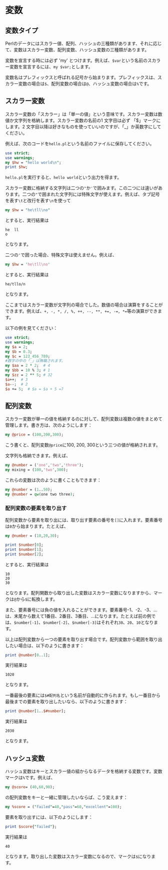 # 変数

## 変数タイプ

Perlのデータにはスカラー値、配列、ハッシュの三種類があります、それに応じて、変数はスカラー変数、配列変数、ハッシュ変数の三種類があります。

変数を宣言する時には必ず 'my' とつけます。例えば、`$var`という名前のスカラー変数を宣言するには、`my $var;`とします。

変数名はプレフィックスと呼ばれる記号から始まります。プレフィックスは、スカラー変数の場合は`$`、配列変数の場合は`@`、ハッシュ変数の場合は`%`です。

## スカラー変数

スカラー変数の「スカラー」は「単一の値」という意味です。スカラー変数は数値か文字列を格納します。スカラー変数の名前の1 文字目は必ず 「$」マークにします。2 文字目以降は好きなものを使っていいのですが、「_」か英数字にしてください。

例えば、次のコードを`hello.pl`という名前のファイルに保存してください。

``` Perl
use strict;
use warnings;
my $hw = "hello world\n";
print $hw;
```

`hello.pl`を実行すると、`hello world`という出力を得ます。

スカラー変数に格納する文字列は二つの`"`か`'`で囲みます。この二つには違いがあります。二つの`"`で囲まれた文字列には特殊文字が使えます。例えば、タブ記号を表す`\t`と改行を表す`\n`を使って

``` Perl
my $hw = "he\tll\no"
```

とすると、実行結果は

```
he  ll
o
```

となります。

二つの`'`で囲った場合、特殊文字は使えません。例えば、

``` Perl
my $hw = 'he\tll\no'
```

とすると、実行結果は

```
he/tllo/n
```

となります。

ここまではスカラー変数が文字列の場合でした。数値の場合は演算をすることができます。例えば、`+, -, *, /, %, ++, --, **, +=, -=, *=`等の演算ができます。

以下の例を見てください：

``` Perl
use strict;
use warnings;
my $a = 2;
my $b = 0.3;
my $c = 123_456_789;
#数字の中の「_」は無職されます。
my $aa = 2 * 2;  # 4
my $bb = 10 % 3; # 1
my $zz = 2 ** 5; # 32
$a++;  # 3
$a--;  # 2
$a += 5;  # $a = $a + 5 =7
```

## 配列変数

スカラー変数が単一の値を格納するのに対して、配列変数は複数の値をまとめて管理します。書き方は、次のようにします：

``` Perl
my @price = (100,200,300);
```

こう書くと、配列変数`@price`に100, 200, 300という三つの値が格納されます。

文字列も格納できます。例えば、

```Perl
my @number = ('one','two','three');
my mixing = (100,'two',300);
```

これらの変数は次のように書くこともできます：

```Perl
my @number = (1..50);
my @number = qw(one two three);
```

### 配列変数の要素を取り出す

配列変数から要素を取り出には、取り出す要素の番号を`[]`に入れます。要素番号は`0`から始まります。たとえば、

``` Perl
my @number = (10,20,30);

print $number[0];
print $number[1];
print $number[2];
```

とすると、実行結果は

```
10
20
30
```

となります。配列関数から取り出した変数はスカラー変数になりますから、マークは`@`から`$`に転換します。

また、要素番号には負の値を入れることができます。要素番号-1、-2、-3、...は、末尾から数えて1番目、2番目、3番目、...になります。たとえば前の例では、`$number[-1]`、`$number[-2]`、`$number[-3]`はそれぞれ`30`、`20`、`10`となります。

以上は配列変数から一つの要素を取り出す場合です。配列変数から範囲を取り出したい場合は、以下のように書きます：

``` Perl
print @number[0..1];
```

実行結果は

```
1020
```

となります。

一番最後の要素には`$#配列名`という名前が自動的に作られます。もし一番目から最後までの要素を取り出したいなら、以下のように書きます：

``` Perl
print @number[1..$#number];
```

実行結果は

```2030```

となります。

## ハッシュ変数

ハッシュ変数はキーとスカラー値の組からなるデータを格納する変数です。変数マークは`%`です。例えば、

``` Perl
my @score= (40,60,90);
```

の配列変数をキーと一緒に管理したいならば、こう変えます：

``` Perl
my %score = ("failed"=40,"pass"=60,"excellent"=100);
```

要素を取り出すには、以下のようにします：

```Perl
print $score{"failed"};
```

実行結果は

```
40
```

となります。取り出した変数はスカラー変数になるので、マークは`$`になります。
